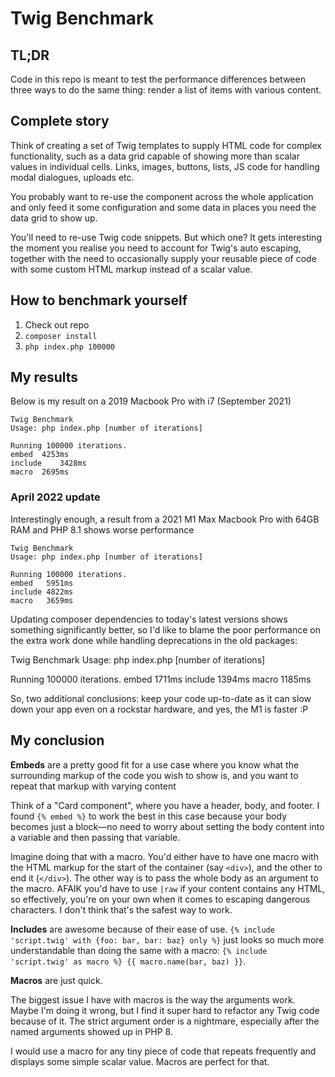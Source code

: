 # Twig Benchmark

##  TL;DR

Code in this repo is meant to test the performance differences between three ways to do the same thing: render a list of items with various content.

## Complete story

Think of creating a set of Twig templates to supply HTML code for complex functionality, such as a data grid capable of showing more than scalar values in individual cells. Links, images, buttons, lists, JS code for handling modal dialogues, uploads etc.

You probably want to re-use the component across the whole application and only feed it some configuration and some data in places you need the data grid to show up.

You'll need to re-use Twig code snippets. But which one? It gets interesting the moment you realise you need to account for Twig's auto escaping, together with the need to occasionally supply your reusable piece of code with some custom HTML markup instead of a scalar value.


## How to benchmark yourself

1. Check out repo
2. `composer install`
3. `php index.php 100000`

## My results

Below is my result on a 2019 Macbook Pro with i7 (September 2021)

```
Twig Benchmark
Usage: php index.php [number of iterations]

Running 100000 iterations.
embed  4253ms
include    3428ms
macro  2695ms
```

### April 2022 update

Interestingly enough, a result from a 2021 M1 Max Macbook Pro with 64GB RAM and PHP 8.1 shows worse performance

```
Twig Benchmark
Usage: php index.php [number of iterations]

Running 100000 iterations.
embed	5951ms
include	4822ms
macro	3659ms
```

Updating composer dependencies to today's latest versions shows something significantly better, so I'd like to blame the
poor performance on the extra work done while handling deprecations in the old packages:

Twig Benchmark
Usage: php index.php [number of iterations]

Running 100000 iterations.
embed	1711ms
include	1394ms
macro	1185ms

So, two additional conclusions: keep your code up-to-date as it can slow down your app even on a rockstar hardware, and yes, the M1 is faster :P

## My conclusion

**Embeds** are a pretty good fit for a use case where you know what the surrounding markup of the code you wish to show is, and you want to repeat that markup with varying content

Think of a "Card component", where you have a header, body, and footer. I found `{% embed %}` to work the best in this case because your body becomes just a block—no need to worry about setting the body content into a variable and then passing that variable.

Imagine doing that with a macro. You'd either have to have one macro with the HTML markup for the start of the container (say `<div>`), and the other to end it (`</div>`). The other way is to pass the whole body as an argument to the macro. AFAIK you'd have to use `|raw` if your content contains any HTML, so effectively, you're on your own when it comes to escaping dangerous characters. I don't think that's the safest way to work.

**Includes** are awesome because of their ease of use. `{% include 'script.twig' with {foo: bar, bar: baz} only %}` just looks so much more understandable than doing the same with a macro: `{% include 'script.twig' as macro %} {{ macro.name(bar, baz) }}`.

**Macros** are just quick.

The biggest issue I have with macros is the way the arguments work. Maybe I'm doing it wrong, but I find it super hard to refactor any Twig code because of it. The strict argument order is a nightmare, especially after the named arguments showed up in PHP 8.

I would use a macro for any tiny piece of code that repeats frequently and displays some simple scalar value. Macros are perfect for that.
